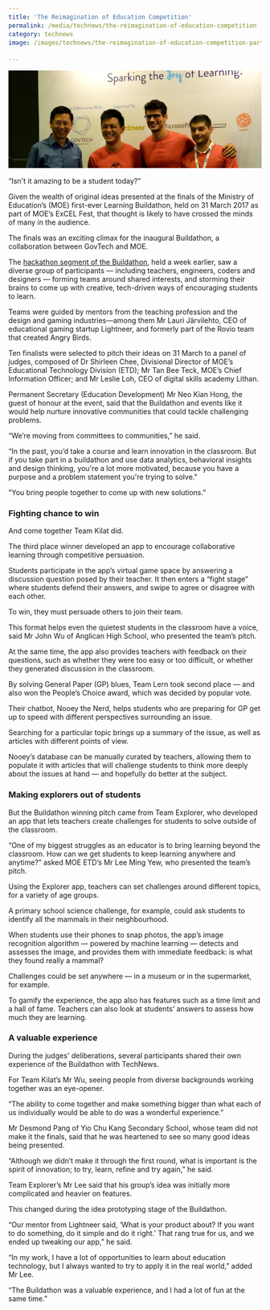 ```yaml
---
title: 'The Reimagination of Education Competition'
permalink: /media/technews/the-reimagination-of-education-competition
category: technews
image: /images/technews/the-reimagination-of-education-competition-part-1.png

---
```



![the reimagination of education competition](/images/technews/the-reimagination-of-education-competition-part-1.png)

“Isn't it amazing to be a student today?”

Given the wealth of original ideas presented at the finals of the Ministry of Education’s (MOE) first-ever Learning Buildathon, held on 31 March 2017 as part of MOE’s ExCEL Fest, that thought is likely to have crossed the minds of many in the audience.

The finals was an exciting climax for the inaugural Buildathon, a collaboration between GovTech and MOE.

The [hackathon segment of the Buildathon](https://www.tech.gov.sg/technews/innovation/2017/04/12/07/50/a-buildathon-for-the-future-of-education), held a week earlier, saw a diverse group of participants — including teachers, engineers, coders and designers — forming teams around shared interests, and storming their brains to come up with creative, tech-driven ways of encouraging students to learn.

Teams were guided by mentors from the teaching profession and the design and gaming industries—among them Mr Lauri Järvilehto, CEO of educational gaming startup Lightneer, and formerly part of the Rovio team that created Angry Birds.

Ten finalists were selected to pitch their ideas on 31 March to a panel of judges, composed of Dr Shirleen Chee, Divisional Director of MOE’s Educational Technology Division (ETD); Mr Tan Bee Teck, MOE’s Chief Information Officer; and Mr Leslie Loh, CEO of digital skills academy Lithan.

Permanent Secretary (Education Development) Mr Neo Kian Hong, the guest of honour at the event, said that the Buildathon and events like it would help nurture innovative communities that could tackle challenging problems.

“We’re moving from committees to communities,” he said.

“In the past, you’d take a course and learn innovation in the classroom. But if you take part in a buildathon and use data analytics, behavioral insights and design thinking, you're a lot more motivated, because you have a purpose and a problem statement you're trying to solve."

"You bring people together to come up with new solutions.”

### **Fighting chance to win**
And come together Team Kilat did.

The third place winner developed an app to encourage collaborative learning through competitive persuasion.

Students participate in the app’s virtual game space by answering a discussion question posed by their teacher.  It then enters a “fight stage” where students defend their answers, and swipe to agree or disagree with each other.

To win, they must persuade others to join their team.

This format helps even the quietest students in the classroom have a voice, said Mr John Wu of Anglican High School, who presented the team’s pitch.

At the same time, the app also provides teachers with feedback on their questions, such as whether they were too easy or too difficult, or whether they generated discussion in the classroom.

By solving General Paper (GP) blues, Team Lern took second place — and also won the People’s Choice award, which was decided by popular vote.

Their chatbot, Nooey the Nerd, helps students who are preparing for GP get up to speed with different perspectives surrounding an issue.

Searching for a particular topic brings up a summary of the issue, as well as articles with different points of view.

Nooey’s database can be manually curated by teachers, allowing them to populate it with articles that will challenge students to think more deeply about the issues at hand — and hopefully do better at the subject.

### **Making explorers out of students**
But the Buildathon winning pitch came from Team Explorer, who developed an app that lets teachers create challenges for students to solve outside of the classroom.

“One of my biggest struggles as an educator is to bring learning beyond the classroom. How can we get students to keep learning anywhere and anytime?” asked MOE ETD’s Mr Lee Ming Yew, who presented the team’s pitch.

Using the Explorer app, teachers can set challenges around different topics, for a variety of age groups.

A primary school science challenge, for example, could ask students to identify all the mammals in their neighbourhood.

When students use their phones to snap photos, the app’s image recognition algorithm — powered by machine learning — detects and assesses the image, and provides them with immediate feedback: is what they found really a mammal?

Challenges could be set anywhere — in a museum or in the supermarket, for example.

To gamify the experience, the app also has features such as a time limit and a hall of fame. Teachers can also look at students’ answers to assess how much they are learning.

### **A valuable experience**
During the judges' deliberations, several participants shared their own experience of the Buildathon with TechNews.

For Team Kilat’s Mr Wu, seeing people from diverse backgrounds working together was an eye-opener.

“The ability to come together and make something bigger than what each of us individually would be able to do was a wonderful experience.”

Mr Desmond Pang of Yio Chu Kang Secondary School, whose team did not make it the finals, said that he was heartened to see so many good ideas being presented.

“Although we didn’t make it through the first round, what is important is the spirit of innovation; to try, learn, refine and try again,” he said.

Team Explorer’s Mr Lee said that his group’s idea was initially more complicated and heavier on features.

This changed during the idea prototyping stage of the Buildathon.

“Our mentor from Lightneer said, ‘What is your product about? If you want to do something, do it simple and do it right.’ That rang true for us, and we ended up tweaking our app,” he said.

“In my work, I have a lot of opportunities to learn about education technology, but I always wanted to try to apply it in the real world,” added Mr Lee.

“The Buildathon was a valuable experience, and I had a lot of fun at the same time.”



